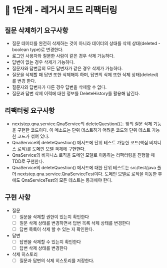 # 🚀 1단계 - 레거시 코드 리팩터링

## 질문 삭제하기 요구사항

* 질문 데이터를 완전히 삭제하는 것이 아니라 데이터의 상태를 삭제 상태(deleted - boolean type)로 변경한다.
* 로그인 사용자와 질문한 사람이 같은 경우 삭제 가능하다.
* 답변이 없는 경우 삭제가 가능하다.
* 질문자와 답변글의 모든 답변자가 같은 경우 삭제가 가능하다.
* 질문을 삭제할 때 답변 또한 삭제해야 하며, 답변의 삭제 또한 삭제 상태(deleted)를 변경 한다.
* 질문자와 답변자가 다른 경우 답변을 삭제할 수 없다.
* 질문과 답변 삭제 이력에 대한 정보를 DeleteHistory를 활용해 남긴다.


## 리팩터링 요구사항
* nextstep.qna.service.QnaService의 deleteQuestion()는 앞의 질문 삭제 기능을 구현한 코드이다. 이 메소드는 단위 테스트하기 어려운 코드와 단위 테스트 가능한 코드가 섞여 있다.
* QnaService의 deleteQuestion() 메서드에 단위 테스트 가능한 코드(핵심 비지니스 로직)를 도메인 모델 객체에 구현한다.
* QnaService의 비지니스 로직을 도메인 모델로 이동하는 리팩터링을 진행할 때 TDD로 구현한다.
* QnaService의 deleteQuestion() 메서드에 대한 단위 테스트는 src/test/java 폴더 nextstep.qna.service.QnaServiceTest이다. 도메인 모델로 로직을 이동한 후에도 QnaServiceTest의 모든 테스트는 통과해야 한다.


## 구현 사항
* 질문
  * [ ] 질문을 삭제할 권한이 있는지 확인한다
  * [ ] 질문 삭제 상태를 변경하면서 답변 목록 삭제 상태를 변경한다
  * [ ] 답변 목록이 삭제 할 수 있는 지 확인한다.
* 답변
  * [ ] 답변을 삭제할 수 있는지 확인한다
  * [ ] 답변 삭제 상태를 변경한다
* 삭제 히스토리
  * [ ] 질문과 답변의 삭제 히스토리를 저장한다. 